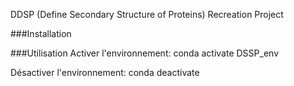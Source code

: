 DDSP (Define Secondary Structure of Proteins) Recreation Project

###Installation


###Utilisation
Activer l'environnement: conda activate DSSP_env

Désactiver l'environnement: conda deactivate

